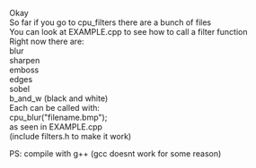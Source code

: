 Okay  
So far if you go to cpu_filters there are a bunch of files  
You can look at EXAMPLE.cpp to see how to call a filter function  
Right now there are:  
blur  
sharpen  
emboss  
edges  
sobel  
b_and_w (black and white)  
Each can be called with:  
cpu_blur("filename.bmp");  
as seen in EXAMPLE.cpp  
(include filters.h to make it work) 
  
PS: compile with g++ (gcc doesnt work for some reason)  

